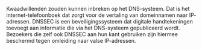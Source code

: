 Kwaadwillenden zouden kunnen inbreken op het DNS-systeem. Dat is het 
internet-telefoonboek dat zorgt voor de vertaling van domeinnamen naar IP-
adressen. DNSSEC is een beveiligingssysteem dat digitale handtekeningen 
toevoegt aan informatie die via het DNS-systeem gepubliceerd wordt. 
Bezoekers die zelf ook DNSSEC aan hun kant gebruiken zijn hiermee beschermd 
tegen omleiding naar valse IP-adressen.
